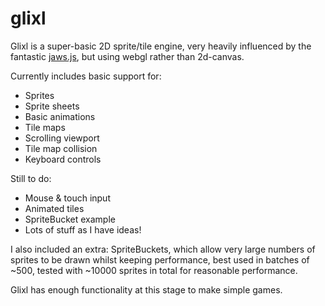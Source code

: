 # glixl

Glixl is a super-basic 2D sprite/tile engine, very heavily influenced by the fantastic
[jaws.js](https://github.com/ippa/jaws), but using webgl rather than 2d-canvas.

Currently includes basic support for:
* Sprites
* Sprite sheets
* Basic animations
* Tile maps 
* Scrolling viewport
* Tile map collision
* Keyboard controls

Still to do:

* Mouse & touch input
* Animated tiles
* SpriteBucket example
* Lots of stuff as I have ideas!

I also included an extra: SpriteBuckets, which allow very large numbers of sprites to 
be drawn whilst keeping performance, best used in batches of ~500, tested with ~10000 
sprites in total for reasonable performance.

Glixl has enough functionality at this stage to make simple games.